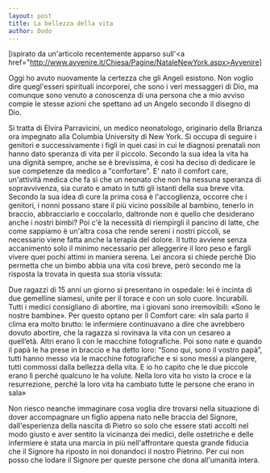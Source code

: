 ```yaml
---
layout: post
title: La bellezza della vita
author: Dodo
---
```


[ispirato da un'articolo recentemente apparso sull'<a href="http://www.avvenire.it/Chiesa/Pagine/NataleNewYork.aspx>Avvenire]

<!-- INIZIO -->
Oggi ho avuto nuovamente la certezza che gli Angeli esistono. Non voglio dire quegl'esseri spirituali incorporei, che sono i veri messaggeri di Dio, ma comunque sono venuto a conoscenza di una persona che a mio avviso compie le stesse azioni che spettano ad un Angelo secondo il disegno di Dio.
<!-- FINE -->
Si tratta di Elvira Parravicini, un medico neonatologo, originario della Brianza ora impegnato alla Columbia University di New York.
Si occupa di seguire i genitori e successivamente i figli in quei casi in cui le diagnosi prenatali non hanno dato speranza di vita per il piccolo.
Secondo la sua idea la vita ha una dignità sempre, anche se è brevissima, è così ha deciso di dedicare le sue competenze da medico a "confortare".
E' nato il comfort care, un'attività medica che fa sì che un neonato che non ha nessuna speranza di sopravvivenza, sia curato e amato in tutti gli istanti della sua breve vita. Secondo la sua idea di cure la prima cosa è l'accoglienza, occorre che i genitori, i nonni possano stare il più vicino possibile al bambino, tenerlo in braccio, abbracciarlo e coccolarlo, daltronde non è quello che desiderano anche i nostri bimbi? Poi c'è la necessità di riempirgli il pancino di latte, che come sappiamo è un'altra cosa che rende sereni i nostri piccoli, se necessario viene fatta anche la terapia del dolore. Il tutto avviene senza accanimento solo il minimo necessario per alleggerire il loro peso e fargli vivere quei pochi attimi in maniera serena.
Lei ancora si chiede perchè Dio permetta che un bimbo abbia una vita così breve, però secondo me la risposta la trovata in questa sua storia vissuta:

Due ragazzi di 15 anni un giorno si presentano in ospedale: lei è incinta di due gemelline siamesi, unite per il torace e con un solo cuore. Incurabili. Tutti i medici consigliano di abortire, ma i giovani sono irremovibili: «Sono le nostre bambine». Per questo optano per il Comfort care: «In sala parto il clima era molto brutto: le infermiere continuavano a dire che avrebbero dovuto abortire, che la ragazza si rovinava la vita con un cesareo a quell’età. Altri erano lì con le macchine fotografiche. Poi sono nate e quando il papà le ha prese in braccio e ha detto loro: “Sono qui, sono il vostro papà”, tutti hanno messo via le macchine fotografiche e si sono messi a piangere, tutti commossi dalla bellezza della vita. E io ho capito che le due piccole erano lì perché qualcuno le ha volute. Nella loro vita ho visto la croce e la resurrezione, perché la loro vita ha cambiato tutte le persone che erano in sala»


Non riesco neanche immaginare cosa voglia dire trovarsi nella situazione di dover accompagnare un figlio appena nato nelle braccia del Signore, dall'esperienza della nascita di Pietro so solo che essere stati accolti nel modo giusto e aver sentito la vicinanza dei medici, delle ostetriche e delle infermiere è stata una marcia in più nell'affrontare questa grande fiducia che il Signore ha riposto in noi donandoci il nostro Pietrino. Per cui non posso che lodare il Signore per queste persone che dona all'umanità intera.
